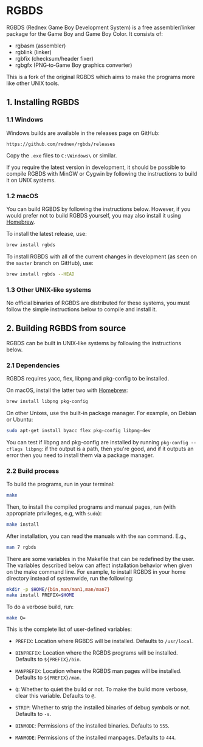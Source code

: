 # RGBDS

RGBDS (Rednex Game Boy Development System) is a free assembler/linker package
for the Game Boy and Game Boy Color. It consists of:

  - rgbasm  (assembler)
  - rgblink (linker)
  - rgbfix  (checksum/header fixer)
  - rgbgfx  (PNG‐to‐Game Boy graphics converter)

This is a fork of the original RGBDS which aims to make the programs more like
other UNIX tools.


## 1. Installing RGBDS

### 1.1 Windows

Windows builds are available in the releases page on GitHub:

    https://github.com/rednex/rgbds/releases

Copy the `.exe` files to `C:\Windows\` or similar.

If you require the latest version in development, it should be possible to
compile RGBDS with MinGW or Cygwin by following the instructions to build it
on UNIX systems.

### 1.2 macOS

You can build RGBDS by following the instructions below. However, if you would
prefer not to build RGBDS yourself, you may also install it using
[Homebrew](http://brew.sh/).

To install the latest release, use:

```sh
brew install rgbds
```

To install RGBDS with all of the current changes in development (as seen on the
`master` branch on GitHub), use:

```sh
brew install rgbds --HEAD
```

### 1.3 Other UNIX-like systems

No official binaries of RGBDS are distributed for these systems, you must follow
the simple instructions below to compile and install it.


## 2. Building RGBDS from source

RGBDS can be built in UNIX-like systems by following the instructions below.

### 2.1 Dependencies

RGBDS requires yacc, flex, libpng and pkg-config to be installed.

On macOS, install the latter two with [Homebrew](http://brew.sh/):

```sh
brew install libpng pkg-config
```

On other Unixes, use the built-in package manager. For example, on Debian or
Ubuntu:

```sh
sudo apt-get install byacc flex pkg-config libpng-dev
```

You can test if libpng and pkg-config are installed by running
`pkg-config --cflags libpng`: if the output is a path, then you're good, and if
it outputs an error then you need to install them via a package manager.

### 2.2 Build process

To build the programs, run in your terminal:

```sh
make
```

Then, to install the compiled programs and manual pages, run (with appropriate
privileges, e.g, with `sudo`):


```sh
make install
```

After installation, you can read the manuals with the `man` command. E.g.,

```sh
man 7 rgbds
```

There are some variables in the Makefile that can be redefined by the user. The
variables described below can affect installation behavior when given on the
make command line. For example, to install RGBDS in your home directory instead
of systemwide, run the following:

```sh
mkdir -p $HOME/{bin,man/man1,man/man7}
make install PREFIX=$HOME
```

To do a verbose build, run:

```sh
make Q=
```

This is the complete list of user-defined variables:

- `PREFIX`: Location where RGBDS will be installed. Defaults to `/usr/local`.

- `BINPREFIX`: Location where the RGBDS programs will be installed. Defaults to
  `${PREFIX}/bin`.

- `MANPREFIX`: Location where the RGBDS man pages will be installed. Defaults to
  `${PREFIX}/man`.

- `Q`: Whether to quiet the build or not. To make the build more verbose, clear
  this variable. Defaults to `@`.

- `STRIP`: Whether to strip the installed binaries of debug symbols or not.
  Defaults to `-s`.

- `BINMODE`: Permissions of the installed binaries. Defaults to `555`.

- `MANMODE`: Permissions of the installed manpages. Defaults to `444`.
